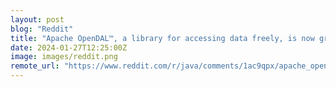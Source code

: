 ```yaml
---
layout: post
blog: "Reddit"
title: "Apache OpenDAL™, a library for accessing data freely, is now graduated and in search for GSoC 2024 projects!"
date: 2024-01-27T12:25:00Z
image: images/reddit.png
remote_url: "https://www.reddit.com/r/java/comments/1ac9qpx/apache_opendal_a_library_for_accessing_data/"
---
```

